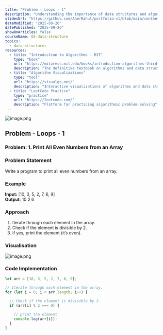 ```yaml
---
title: "Problem - Loops - 1"
description: "Understanding the importance of data structures and algorithms in programming. Learn systematic problem-solving approaches, algorithmic thinking, and how DSA impacts software performance and efficiency."
slidesUrl: "https://github.com/AherRahul/portfolio-v1/blob/main/content/articles"
dateModified: "2025-09-26"
datePublished: "2025-09-26"
showOnArticles: false
courseName: 03-data-structure
topics:
  - data-structures
resources:
  - title: "Introduction to Algorithms - MIT"
    type: "book"
    url: "https://mitpress.mit.edu/books/introduction-algorithms-third-edition"
    description: "The definitive textbook on algorithms and data structures"
  - title: "Algorithm Visualizations"
    type: "tool"
    url: "https://visualgo.net/"
    description: "Interactive visualizations of algorithms and data structures"
  - title: "LeetCode Practice"
    type: "practice"
    url: "https://leetcode.com/"
    description: "Platform for practicing algorithmic problem solving"
---
```



![image.png](https://res.cloudinary.com/duojkrgue/image/upload/v1758777256/Portfolio/dsa/Data_Structure_and_algorithms_xibaur.png)

Problem - Loops - 1
---------------------------------------------------

### Problem: 1. Print All Even Numbers from an Array

### Problem Statement
Write a program to print all even numbers from an array.

### Example
**Input:** [10, 3, 5, 2, 7, 6, 9]  
**Output:** 10 2 6


### Approach
1. Iterate through each element in the array.  
2. Check if the element is divisible by 2.  
3. If yes, print the element (it’s even).


### Visualisation
![image.png](https://res.cloudinary.com/duojkrgue/image/upload/v1759923502/Portfolio/dsa/images/00/ebad9c40-25b2-4eef-ae71-eb384f0d8c23.png)

### Code Implementation
```js
let arr = [10, 3, 5, 2, 7, 6, 9];

// Iterate through each element in the array.
for (let i = 0; i < arr.length; i++) {
  
  // Check if the element is divisible by 2. 
  if (arr[i] % 2 === 0) {

    // print the element
    console.log(arr[i]);
  }
}
```
